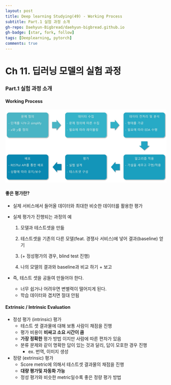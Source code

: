 ```yaml
---
layout: post
title: Deep learning Studying(49) - Working Process
subtitle: Part.1 실험 과정 소개
gh-repo: Daehyun-Bigbread/daehyun-bigbread.github.io
gh-badge: [star, fork, follow]
tags: [Deeplearning, pytorch]
comments: true
---
```


# Ch 11. 딥러닝 모델의 실험 과정

### Part.1 실험 과정 소개

#### Working Process

![20210727_164929](../../assets/img/20210727_164929.png)



#### 좋은 평가란?

* 실제 서비스에서 들어올 데이터와 최대한 비슷한 데이터를 활용한 평가



* 실제 평가가 진행되는 과정의 예

  1) 모델과 테스트셋을 만듦

  2) 테스트셋을 기존의 다른 모델(feat. 경쟁사 서비스)에 넣어 결과(baseline) 얻기

  3) (+ 정성평가의 경우, blind test 진행)

  4) 나의 모델의 결과와 baseline과 비교 하기 + 보고



* 즉, 테스트 셋을 공들여 만들어야 한다.
  * 너무 쉽거나 어려우면 변별력이 떨어지게 된다.
  * 학습 데이터와 겹치면 절대 안됨





#### Extrinsic / Intrinsic Evaluation

* 정성 평가 (intrinsic) 평가
  * 테스트 셋 결과물에 대해 보통 사람이 채점을 진행
  * 평가 비용이 **비싸고 소요 시간이 큼**
  * **가장 정확한** 평가 방법 이지만 사람에 따른 편차가 있음
  * 분류 문제와 같이 명확한 답이 있는 것과 달리, 답이 모호한 경우 진행
    * ex. 번역, 이미지 생성
* 정량 (extrinsic) 평가
  * Score metric에 의해서 테스트셋 결과물의 채점을 진행
  * **대량 평가및 자동화 가능**
  * 정성 평가와 비슷한 metric일수록 좋은 정량 평가 방법
